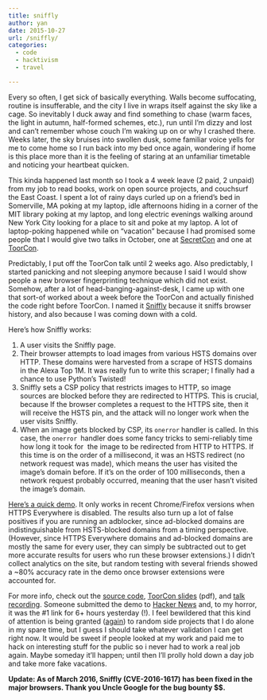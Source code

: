 ```yaml
---
title: sniffly
author: yan
date: 2015-10-27
url: /sniffly/
categories:
  - code
  - hacktivism
  - travel

---
```

Every so often, I get sick of basically everything. Walls become suffocating, routine is insufferable, and the city I live in wraps itself against the sky like a cage. So inevitably I duck away and find something to chase (warm faces, the light in autumn, half-formed schemes, etc.), run until I&#8217;m dizzy and lost and can&#8217;t remember whose couch I&#8217;m waking up on or why I crashed there. Weeks later, the sky bruises into swollen dusk, some familiar voice yells for me to come home so I run back into my bed once again, wondering if home is this place more than it is the feeling of staring at an unfamiliar timetable and noticing your heartbeat quicken.

This kinda happened last month so I took a 4 week leave (2 paid, 2 unpaid) from my job to read books, work on open source projects, and couchsurf the East Coast. I spent a lot of rainy days curled up on a friend&#8217;s bed in Somerville, MA poking at my laptop, idle afternoons hiding in a corner of the MIT library poking at my laptop, and long electric evenings walking around New York City looking for a place to sit and poke at my laptop. A lot of laptop-poking happened while on &#8220;vacation&#8221; because I had promised some people that I would give two talks in October, one at <a href="http://secretcon.com/" target="_blank">SecretCon</a> and one at <a href="http://sandiego.toorcon.net/" target="_blank">ToorCon</a>.

Predictably, I put off the ToorCon talk until 2 weeks ago. Also predictably, I started panicking and not sleeping anymore because I said I would show people a new browser fingerprinting technique which did not exist. Somehow, after a lot of head-banging-against-desk, I came up with one that sort-of worked about a week before the ToorCon and actually finished the code right before ToorCon. I named it <a href="https://github.com/diracdeltas/sniffly" target="_blank">Sniffly</a> because it sniffs browser history, and also because I was coming down with a cold.

Here&#8217;s how Sniffly works:

  1. A user visits the Sniffly page.
  2. Their browser attempts to load images from various HSTS domains over HTTP. These domains were harvested from a scrape of HSTS domains in the Alexa Top 1M. It was really fun to write this scraper; I finally had a chance to use Python&#8217;s Twisted!
  3. Sniffly sets a CSP policy that restricts images to HTTP, so image sources are blocked before they are redirected to HTTPS. This is crucial, because If the browser completes a request to the HTTPS site, then it will receive the HSTS pin, and the attack will no longer work when the user visits Sniffly.
  4. When an image gets blocked by CSP, its `onerror` handler is called. In this case, the `onerror `handler does some fancy tricks to semi-reliably time how long it took for  the image to be redirected from HTTP to HTTPS. If this time is on the order of a millisecond, it was an HSTS redirect (no network request was made), which means the user has visited the image&#8217;s domain before. If it&#8217;s on the order of 100 milliseconds, then a network request probably occurred, meaning that the user hasn&#8217;t visited the image&#8217;s domain.

<a href="https://zyan.scripts.mit.edu/sniffly/" target="_blank">Here&#8217;s a quick demo</a>. It only works in recent Chrome/Firefox versions when HTTPS Everywhere is disabled. The results also turn up a lot of false positives if you are running an adblocker, since ad-blocked domains are indistinguishable from HSTS-blocked domains from a timing perspective. (However, since HTTPS Everywhere domains and ad-blocked domains are mostly the same for every user, they can simply be subtracted out to get more accurate results for users who run these browser extensions.) I didn&#8217;t collect analytics on the site, but random testing with several friends showed a ~80% accuracy rate in the demo once browser extensions were accounted for.

For more info, check out the <a href="https://github.com/diracdeltas/sniffly" target="_blank">source code</a>, <a href="https://zyan.scripts.mit.edu/presentations/toorcon2015.pdf" target="_blank">ToorCon slides</a> (pdf), and <a href="https://www.youtube.com/watch?v=kk2GkZv6Wjs" target="_blank">talk recording</a>. Someone submitted the demo to <a href="https://news.ycombinator.com/item?id=10455735" target="_blank">Hacker News</a> and, to my horror, it was the #1 link for 6+ hours yesterday (!). I feel bewildered that this kind of attention is being granted (<a href="https://zyan.scripts.mit.edu/blog/backdooring-js/" target="_blank">again</a>) to random side projects that I do alone in my spare time, but I guess I should take whatever validation I can get right now. It would be sweet if people looked at my work and paid me to hack on interesting stuff for the public so i never had to work a real job again. Maybe someday it&#8217;ll happen; until then I&#8217;ll prolly hold down a day job and take more fake vacations.

**Update: As of March 2016, Sniffly (CVE-2016-1617) has been fixed in the major browsers. Thank you Uncle Google for the bug bounty $$.**
